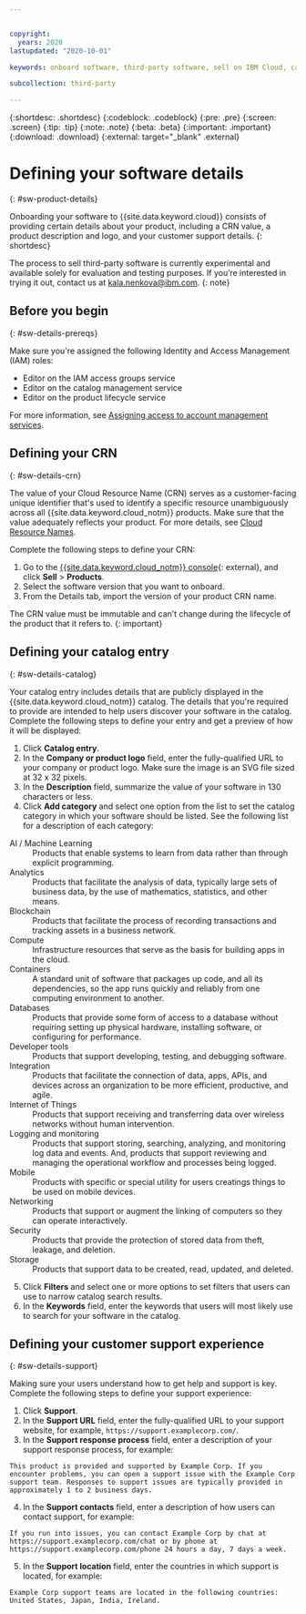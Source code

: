 ```yaml
---


copyright:
  years: 2020
lastupdated: "2020-10-01"

keywords: onboard software, third-party software, sell on IBM Cloud, catalog details, support, software, product portal, provider portal, partner, sellers, partner portal, catalog, CRN, cloud resource name, product lifecycle

subcollection: third-party

---
```


{:shortdesc: .shortdesc}
{:codeblock: .codeblock}
{:pre: .pre}
{:screen: .screen}
{:tip: .tip}
{:note: .note}
{:beta: .beta}
{:important: .important}
{:download: .download}
{:external: target="_blank" .external}

# Defining your software details 
{: #sw-product-details}

Onboarding your software to {{site.data.keyword.cloud}} consists of providing certain details about your product, including a CRN value, a product description and logo, and your customer support details.
{: shortdesc}

The process to sell third-party software is currently experimental and available solely for evaluation and testing purposes. If you’re interested in trying it out, contact us at kala.nenkova@ibm.com.
{: note}

## Before you begin
{: #sw-details-prereqs}

Make sure you're assigned the following Identity and Access Management (IAM) roles:

  * Editor on the IAM access groups service
  * Editor on the catalog management service
  * Editor on the product lifecycle service 

For more information, see [Assigning access to account management services](/docs/account?topic=account-account-services). 

## Defining your CRN 
{: #sw-details-crn}

The value of your Cloud Resource Name (CRN) serves as a customer-facing unique identifier that's used to identify a specific resource unambiguously across all {{site.data.keyword.cloud_notm}} products. Make sure that the value adequately reflects your product. For more details, see [Cloud Resource Names](/docs/account?topic=account-crn).

Complete the following steps to define your CRN:

1. Go to the [{{site.data.keyword.cloud_notm}} console](https://cloud.ibm.com/partner-center/sell/){: external}, and click **Sell** > **Products**. 
2. Select the software version that you want to onboard. 
3. From the Details tab, import the version of your product CRN name.

  The CRN value must be immutable and can’t change during the lifecycle of the product that it refers to.
  {: important}

## Defining your catalog entry 
{: #sw-details-catalog}

Your catalog entry includes details that are publicly displayed in the {{site.data.keyword.cloud_notm}} catalog. The details that you're required to provide are intended to help users discover your software in the catalog. Complete the following steps to define your entry and get a preview of how it will be displayed: 

1. Click **Catalog entry**.
2. In the **Company or product logo** field, enter the fully-qualified URL to your company or product logo. Make sure the image is an SVG file sized at 32 x 32 pixels.
3. In the **Description** field, summarize the value of your software in 130 characters or less.
4. Click **Add category** and select one option from the list to set the catalog category in which your software should be listed. See the following list for a description of each category:

  <dl>
  <dt>AI / Machine Learning</dt>
  <dd>Products that enable systems to learn from data rather than through explicit programming.</dd>
  <dt>Analytics</dt>
  <dd>Products that facilitate the analysis of data, typically large sets of business data, by the use of mathematics, statistics, and other means.</dd>
  <dt>Blockchain</dt>
  <dd>Products that facilitate the process of recording transactions and tracking assets in a business network.</dd>
  <dt>Compute</dt>
  <dd>Infrastructure resources that serve as the basis for building apps in the cloud. </dd>
  <dt>Containers</dt>
  <dd>A standard unit of software that packages up code, and all its dependencies, so the app runs quickly and reliably from one computing environment to another. </dd>
  <dt>Databases</dt>
  <dd>Products that provide some form of access to a database without requiring setting up physical hardware, installing software, or configuring for performance.</dd>
  <dt>Developer tools</dt>
  <dd>Products that support developing, testing, and debugging software.</dd>
  <dt>Integration</dt>
  <dd>Products that facilitate the connection of data, apps, APIs, and devices across an organization to be more efficient, productive, and agile.</dd>
  <dt>Internet of Things</dt>
  <dd>Products that support receiving and transferring data over wireless networks without human intervention.</dd>
  <dt>Logging and monitoring</dt>
  <dd>Products that support storing, searching, analyzing, and monitoring log data and events. And, products that support reviewing and managing the operational workflow and processes being logged.</dd>
  <dt>Mobile</dt>
  <dd>Products with specific or special utility for users creatings things to be used on mobile devices.</dd>
  <dt>Networking</dt>
  <dd>Products that support or augment the linking of computers so they can operate interactively.</dd>
  <dt>Security</dt>
  <dd>Products that provide the protection of stored data from theft, leakage, and deletion.</dd>
  <dt>Storage</dt>
  <dd>Products that support data to be created, read, updated, and deleted.</dd>
  </dl>

5. Click **Filters** and select one or more options to set filters that users can use to narrow catalog search results.
6. In the **Keywords** field, enter the keywords that users will most likely use to search for your software in the catalog.

## Defining your customer support experience
{: #sw-details-support}

Making sure your users understand how to get help and support is key. Complete the following steps to define your support experience: 

1. Click **Support**.
2. In the **Support URL** field, enter the fully-qualified URL to your support website, for example, `https://support.examplecorp.com/`.
3. In the **Support response process** field, enter a description of your support response process, for example: 

  `This product is provided and supported by Example Corp. If you encounter problems, you can open a support issue with the Example Corp support team. Responses to support issues are typically provided in approximately 1 to 2 business days.` 

4. In the **Support contacts** field, enter a description of how users can contact support, for example:

  `If you run into issues, you can contact Example Corp by chat at https://support.examplecorp.com/chat or by phone at https://support.examplecorp.com/phone 24 hours a day, 7 days a week.`

5. In the **Support location** field, enter the countries in which support is located, for example:

  `Example Corp support teams are located in the following countries: United States, Japan, India, Ireland.`



